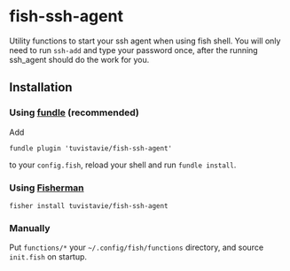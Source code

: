 # fish-ssh-agent

Utility functions to start your ssh agent when using fish shell.
You will only need to run `ssh-add` and type your password once,
after the running ssh_agent should do the work for you.

## Installation

### Using [fundle](https://github.com/tuvistavie/fundle) (recommended)

Add

```
fundle plugin 'tuvistavie/fish-ssh-agent'
```

to your `config.fish`, reload your shell and run `fundle install`.

### Using [Fisherman](https://github.com/fisherman/fisherman)

    fisher install tuvistavie/fish-ssh-agent


### Manually

Put `functions/*` your `~/.config/fish/functions` directory,
and source `init.fish` on startup.

